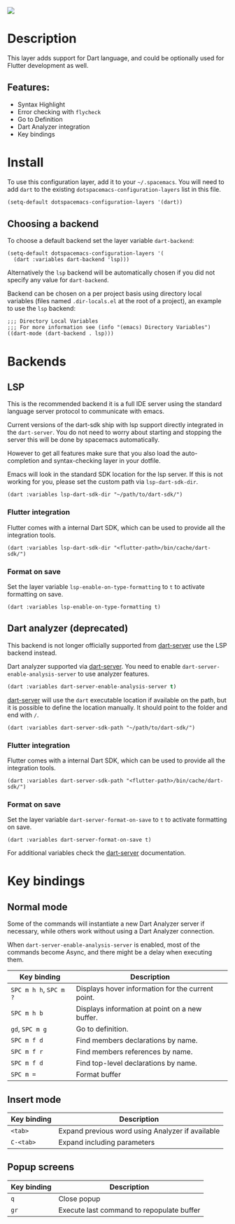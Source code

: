 ![](img/dart.png)

# Description

This layer adds support for Dart language, and could be optionally used
for Flutter development as well.

## Features:

-   Syntax Highlight
-   Error checking with `flycheck`
-   Go to Definition
-   Dart Analyzer integration
-   Key bindings

# Install

To use this configuration layer, add it to your `~/.spacemacs`. You will
need to add `dart` to the existing `dotspacemacs-configuration-layers`
list in this file.

``` commonlisp
(setq-default dotspacemacs-configuration-layers '(dart))
```

## Choosing a backend

To choose a default backend set the layer variable `dart-backend`:

``` elisp
(setq-default dotspacemacs-configuration-layers '(
  (dart :variables dart-backend 'lsp)))
```

Alternatively the `lsp` backend will be automatically chosen if you did
not specify any value for `dart-backend`.

Backend can be chosen on a per project basis using directory local
variables (files named `.dir-locals.el` at the root of a project), an
example to use the `lsp` backend:

``` elisp
;;; Directory Local Variables
;;; For more information see (info "(emacs) Directory Variables")
((dart-mode (dart-backend . lsp)))
```

# Backends

## LSP

This is the recommended backend it is a full IDE server using the
standard language server protocol to communicate with emacs.

Current versions of the dart-sdk ship with lsp support directly
integrated in the `dart-server`. You do not need to worry about starting
and stopping the server this will be done by spacemacs automatically.

However to get all features make sure that you also load the
auto-completion and syntax-checking layer in your dotfile.

Emacs will look in the standard SDK location for the lsp server. If this
is not working for you, please set the custom path via
`lsp-dart-sdk-dir`.

``` elisp
(dart :variables lsp-dart-sdk-dir "~/path/to/dart-sdk/")
```

### Flutter integration

Flutter comes with a internal Dart SDK, which can be used to provide all
the integration tools.

``` elisp
(dart :variables lsp-dart-sdk-dir "<flutter-path>/bin/cache/dart-sdk/")
```

### Format on save

Set the layer variable `lsp-enable-on-type-formatting` to `t` to
activate formatting on save.

``` elisp
(dart :variables lsp-enable-on-type-formatting t)
```

## Dart analyzer (deprecated)

This backend is not longer officially supported from
[dart-server](https://github.com/bradyt/dart-server) use the LSP backend
instead.

Dart analyzer supported via
[dart-server](https://github.com/bradyt/dart-server). You need to enable
`dart-server-enable-analysis-server` to use analyzer features.

``` commonlisp
(dart :variables dart-server-enable-analysis-server t)
```

[dart-server](https://github.com/bradyt/dart-server) will use the `dart`
executable location if available on the path, but it is possible to
define the location manually. It should point to the folder and end with
`/`.

``` elisp
(dart :variables dart-server-sdk-path "~/path/to/dart-sdk/")
```

### Flutter integration

Flutter comes with a internal Dart SDK, which can be used to provide all
the integration tools.

``` elisp
(dart :variables dart-server-sdk-path "<flutter-path>/bin/cache/dart-sdk/")
```

### Format on save

Set the layer variable `dart-server-format-on-save` to `t` to activate
formatting on save.

``` elisp
(dart :variables dart-server-format-on-save t)
```

For additional variables check the
[dart-server](https://github.com/bradyt/dart-server) documentation.

# Key bindings

## Normal mode

Some of the commands will instantiate a new Dart Analyzer server if
necessary, while others work without using a Dart Analyzer connection.

When `dart-server-enable-analysis-server` is enabled, most of the
commands become Async, and there might be a delay when executing them.

| Key binding            | Description                                       |
|------------------------|---------------------------------------------------|
| `SPC m h h`, `SPC m ?` | Displays hover information for the current point. |
| `SPC m h b`            | Displays information at point on a new buffer.    |
| `gd`, `SPC m g`        | Go to definition.                                 |
| `SPC m f d`            | Find members declarations by name.                |
| `SPC m f r`            | Find members references by name.                  |
| `SPC m f d`            | Find top-level declarations by name.              |
| `SPC m =`              | Format buffer                                     |

## Insert mode

| Key binding | Description                                      |
|-------------|--------------------------------------------------|
| `<tab>`     | Expand previous word using Analyzer if available |
| `C-<tab>`   | Expand including parameters                      |

## Popup screens

| Key binding | Description                               |
|-------------|-------------------------------------------|
| `q`         | Close popup                               |
| `gr`        | Execute last command to repopulate buffer |

